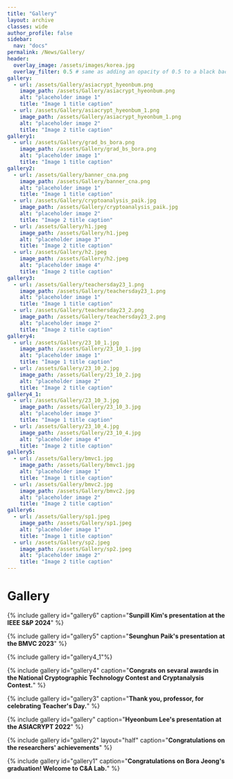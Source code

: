 ```yaml
---
title: "Gallery"
layout: archive
classes: wide
author_profile: false
sidebar:
  nav: "docs"
permalink: /News/Gallery/
header:
  overlay_image: /assets/images/korea.jpg
  overlay_filter: 0.5 # same as adding an opacity of 0.5 to a black background
gallery:
  - url: /assets/Gallery/asiacrypt_hyeonbum.png
    image_path: /assets/Gallery/asiacrypt_hyeonbum.png
    alt: "placeholder image 1"
    title: "Image 1 title caption"
  - url: /assets/Gallery/asiacrypt_hyeonbum_1.png
    image_path: /assets/Gallery/asiacrypt_hyeonbum_1.png
    alt: "placeholder image 2"
    title: "Image 2 title caption"
gallery1:
  - url: /assets/Gallery/grad_bs_bora.png
    image_path: /assets/Gallery/grad_bs_bora.png
    alt: "placeholder image 1"
    title: "Image 1 title caption"
gallery2:
  - url: /assets/Gallery/banner_cna.png
    image_path: /assets/Gallery/banner_cna.png
    alt: "placeholder image 1"
    title: "Image 1 title caption"
  - url: /assets/Gallery/cryptoanalysis_paik.jpg
    image_path: /assets/Gallery/cryptoanalysis_paik.jpg
    alt: "placeholder image 2"
    title: "Image 2 title caption"
  - url: /assets/Gallery/h1.jpeg
    image_path: /assets/Gallery/h1.jpeg
    alt: "placeholder image 3"
    title: "Image 2 title caption" 
  - url: /assets/Gallery/h2.jpeg
    image_path: /assets/Gallery/h2.jpeg
    alt: "placeholder image 4"
    title: "Image 2 title caption"
gallery3:
  - url: /assets/Gallery/teachersday23_1.png
    image_path: /assets/Gallery/teachersday23_1.png
    alt: "placeholder image 1"
    title: "Image 1 title caption"
  - url: /assets/Gallery/teachersday23_2.png
    image_path: /assets/Gallery/teachersday23_2.png
    alt: "placeholder image 2"
    title: "Image 2 title caption"    
gallery4:
  - url: /assets/Gallery/23_10_1.jpg
    image_path: /assets/Gallery/23_10_1.jpg
    alt: "placeholder image 1"
    title: "Image 1 title caption"
  - url: /assets/Gallery/23_10_2.jpg
    image_path: /assets/Gallery/23_10_2.jpg
    alt: "placeholder image 2"
    title: "Image 2 title caption"
gallery4_1:
  - url: /assets/Gallery/23_10_3.jpg
    image_path: /assets/Gallery/23_10_3.jpg
    alt: "placeholder image 3"
    title: "Image 1 title caption"
  - url: /assets/Gallery/23_10_4.jpg
    image_path: /assets/Gallery/23_10_4.jpg
    alt: "placeholder image 4"
    title: "Image 2 title caption"
gallery5:
  - url: /assets/Gallery/bmvc1.jpg
    image_path: /assets/Gallery/bmvc1.jpg
    alt: "placeholder image 1"
    title: "Image 1 title caption"
  - url: /assets/Gallery/bmvc2.jpg
    image_path: /assets/Gallery/bmvc2.jpg
    alt: "placeholder image 2"
    title: "Image 2 title caption"
gallery6:
  - url: /assets/Gallery/sp1.jpeg
    image_path: /assets/Gallery/sp1.jpeg
    alt: "placeholder image 1"
    title: "Image 1 title caption"
  - url: /assets/Gallery/sp2.jpeg
    image_path: /assets/Gallery/sp2.jpeg
    alt: "placeholder image 2"
    title: "Image 2 title caption"                         
---
```

# Gallery
{% include gallery id="gallery6" caption="**Sunpill Kim's presentation at the IEEE S&P 2024**" %}

{% include gallery id="gallery5" caption="**Seunghun Paik's presentation at the BMVC 2023**" %}

{% include gallery id="gallery4_1"%}

{% include gallery id="gallery4" caption="**Congrats on sevaral awards in the National Cryptographic Technology Contest and Cryptanalysis Contest.**" %}

{% include gallery id="gallery3" caption="**Thank you, professor, for celebrating Teacher's Day.**" %}

{% include gallery id="gallery" caption="**Hyeonbum Lee's presentation at the ASIACRYPT 2022**" %}

{% include gallery id="gallery2" layout="half" caption="**Congratulations on the researchers' achievements**" %}

{% include gallery id="gallery1" caption="**Congratulations on Bora Jeong's graduation! Welcome to C&A Lab.**" %}


